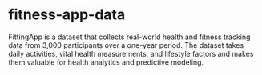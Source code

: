 # fitness-app-data
FittingApp is a dataset that collects real-world health and fitness tracking data from 3,000 participants over a one-year period. The dataset takes daily activities, vital health measurements, and lifestyle factors and makes them valuable for health analytics and predictive modeling.
